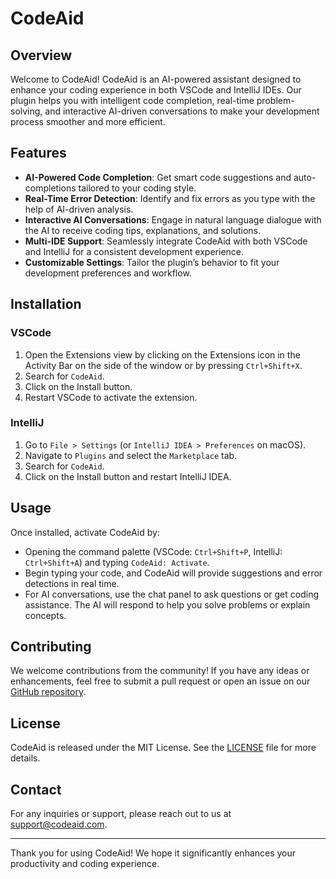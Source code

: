 # CodeAid

## Overview

Welcome to CodeAid! CodeAid is an AI-powered assistant designed to enhance your coding experience in both VSCode and IntelliJ IDEs. Our plugin helps you with intelligent code completion, real-time problem-solving, and interactive AI-driven conversations to make your development process smoother and more efficient.

## Features

- **AI-Powered Code Completion**: Get smart code suggestions and auto-completions tailored to your coding style.
- **Real-Time Error Detection**: Identify and fix errors as you type with the help of AI-driven analysis.
- **Interactive AI Conversations**: Engage in natural language dialogue with the AI to receive coding tips, explanations, and solutions.
- **Multi-IDE Support**: Seamlessly integrate CodeAid with both VSCode and IntelliJ for a consistent development experience.
- **Customizable Settings**: Tailor the plugin’s behavior to fit your development preferences and workflow.

## Installation

### VSCode

1. Open the Extensions view by clicking on the Extensions icon in the Activity Bar on the side of the window or by pressing `Ctrl+Shift+X`.
2. Search for `CodeAid`.
3. Click on the Install button.
4. Restart VSCode to activate the extension.

### IntelliJ

1. Go to `File > Settings` (or `IntelliJ IDEA > Preferences` on macOS).
2. Navigate to `Plugins` and select the `Marketplace` tab.
3. Search for `CodeAid`.
4. Click on the Install button and restart IntelliJ IDEA.

## Usage

Once installed, activate CodeAid by:

- Opening the command palette (VSCode: `Ctrl+Shift+P`, IntelliJ: `Ctrl+Shift+A`) and typing `CodeAid: Activate`.
- Begin typing your code, and CodeAid will provide suggestions and error detections in real time.
- For AI conversations, use the chat panel to ask questions or get coding assistance. The AI will respond to help you solve problems or explain concepts.

## Contributing

We welcome contributions from the community! If you have any ideas or enhancements, feel free to submit a pull request or open an issue on our [GitHub repository](https://github.com/yourusername/CodeAid).

## License

CodeAid is released under the MIT License. See the [LICENSE](LICENSE) file for more details.

## Contact

For any inquiries or support, please reach out to us at support@codeaid.com.

---

Thank you for using CodeAid! We hope it significantly enhances your productivity and coding experience.
